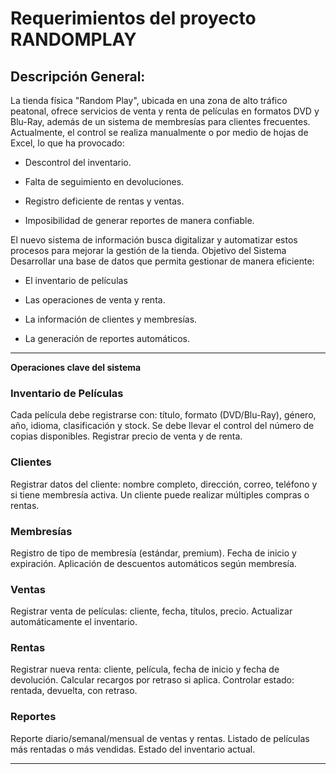 # Requerimientos del proyecto RANDOMPLAY
## Descripción General:
La tienda física "Random Play", ubicada en una zona de alto tráfico peatonal,
ofrece servicios de venta y renta de películas en formatos DVD y Blu-Ray, además
de un sistema de membresías para clientes frecuentes. Actualmente, el control
se realiza manualmente o por medio de hojas de Excel, lo que ha provocado:

- Descontrol del inventario.

- Falta de seguimiento en devoluciones.

- Registro deficiente de rentas y ventas.

- Imposibilidad de generar reportes de manera confiable.

El nuevo sistema de información busca digitalizar y automatizar estos procesos
para mejorar la gestión de la tienda.
Objetivo del Sistema
Desarrollar una base de datos que permita gestionar de manera eficiente:

- El inventario de películas

- Las operaciones de venta y renta.

- La información de clientes y membresías.

- La generación de reportes automáticos.

---

**Operaciones clave del sistema**

### Inventario de Películas

Cada película debe registrarse con: título, formato (DVD/Blu-Ray), género, año,
idioma, clasificación y stock.
Se debe llevar el control del número de copias disponibles.
Registrar precio de venta y de renta.

### Clientes
Registrar datos del cliente: nombre completo, dirección, correo, teléfono y si tiene
membresía activa.
Un cliente puede realizar múltiples compras o rentas.

### Membresías
Registro de tipo de membresía (estándar, premium).
Fecha de inicio y expiración.
Aplicación de descuentos automáticos según membresía.

### Ventas
Registrar venta de películas: cliente, fecha, títulos, precio.
Actualizar automáticamente el inventario.

### Rentas
Registrar nueva renta: cliente, película, fecha de inicio y fecha de devolución.
Calcular recargos por retraso si aplica.
Controlar estado: rentada, devuelta, con retraso.

### Reportes
Reporte diario/semanal/mensual de ventas y rentas.
Listado de películas más rentadas o más vendidas.
Estado del inventario actual.


---
